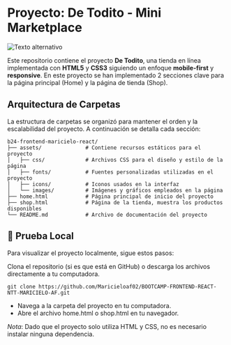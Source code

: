 # Proyecto: De Todito - Mini Marketplace
![Texto alternativo](../P.HTML+CSS/de-todito.png)

Este repositorio contiene el proyecto **De Todito**, una tienda en línea implementada con **HTML5** y **CSS3** siguiendo un enfoque **mobile-first** y **responsive**. En este proyecto se han implementado 2 secciones clave para la página principal (Home) y la página de tienda (Shop).

## Arquitectura de Carpetas
La estructura de carpetas se organizó para mantener el orden y la escalabilidad del proyecto. A continuación se detalla cada sección:
```
b24-frontend-maricielo-react/
├── assets/              # Contiene recursos estáticos para el proyecto
│   ├── css/             # Archivos CSS para el diseño y estilo de la página
│   ├── fonts/           # Fuentes personalizadas utilizadas en el proyecto
│   ├── icons/           # Iconos usados en la interfaz
│   └── images/          # Imágenes y gráficos empleados en la página
├── home.html            # Página principal de inicio del proyecto
├── shop.html            # Página de la tienda, muestra los productos disponibles
└── README.md            # Archivo de documentación del proyecto
```

## 🚀 Prueba Local
Para visualizar el proyecto localmente, sigue estos pasos:

Clona el repositorio (si es que está en GitHub) o descarga los archivos directamente a tu computadora.

```
git clone https://github.com/Maricieloaf02/BOOTCAMP-FRONTEND-REACT-NTT-MARICIELO-AF.git
```
- Navega a la carpeta del proyecto en tu computadora.
- Abre el archivo home.html o shop.html en tu navegador.

*Nota*: Dado que el proyecto solo utiliza HTML y CSS, no es necesario instalar ninguna dependencia.

